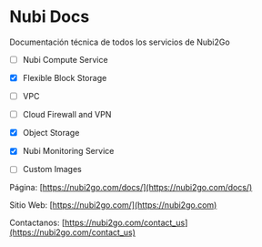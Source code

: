 # Nubi Docs

Documentación técnica de todos los servicios de Nubi2Go

- [ ] Nubi Compute Service
- [X] Flexible Block Storage
- [ ] VPC
- [ ] Cloud Firewall and VPN
- [X] Object Storage
- [X] Nubi Monitoring Service
- [ ] Custom Images


Página: [https://nubi2go.com/docs/](https://nubi2go.com/docs/)

Sitio Web: [https://nubi2go.com/](https://nubi2go.com)

Contactanos: [https://nubi2go.com/contact_us](https://nubi2go.com/contact_us)

